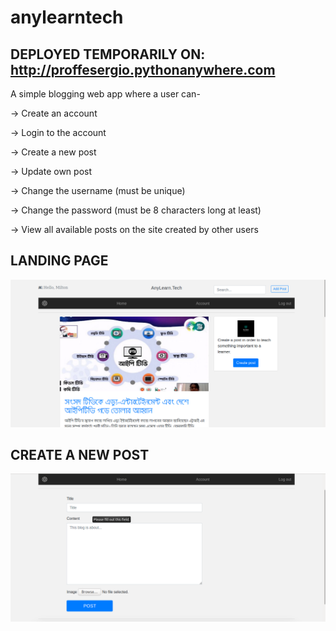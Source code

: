 # anylearntech
## DEPLOYED TEMPORARILY ON: http://proffesergio.pythonanywhere.com
A simple blogging web app where a user can-

 -> Create an account
 
 -> Login to the account
 
 -> Create a new post
 
 -> Update own post
 
 -> Change the username (must be unique)
 
 -> Change the password (must be 8 characters long at least)
 
 -> View all available posts on the site created by other users

## LANDING PAGE

![landing page image](./media/anylearnblog.png)

## CREATE A NEW POST
![create a post](./media/addpost.png)
